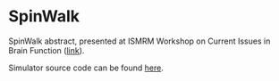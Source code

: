 # SpinWalk

SpinWalk abstract, presented at ISMRM Workshop on Current Issues in Brain Function ([link](https://www.ismrm.org/workshops/2023/BrainFunction/)).

Simulator source code can be found [here](https://github.com/aghaeifar/spinwalk).
